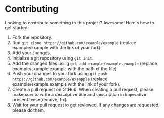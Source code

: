# Contributing

Looking to contribute something to this project? Awesome! Here's how to get started:

1. Fork the repository.
2. Run `git clone https://github.com/example/example` (replace example/example with the link of your fork).
3. Add your changes.
4. Initialize a git repository using `git init`.
5. Add the changed files using `git add example/example.example` (replace example/example.example with the path of the file).
6. Push your changes to your fork using `git push https://github.com/example/exampple` (replace example/example.example with the link of your fork).
7. Create a pull request on GitHub. When creating a pull request, please make sure to write a descriptive title and description in imperative present tense(remove, fix).
8. Wait for your pull request to get reviewed. If any changes are requested, please do them.
